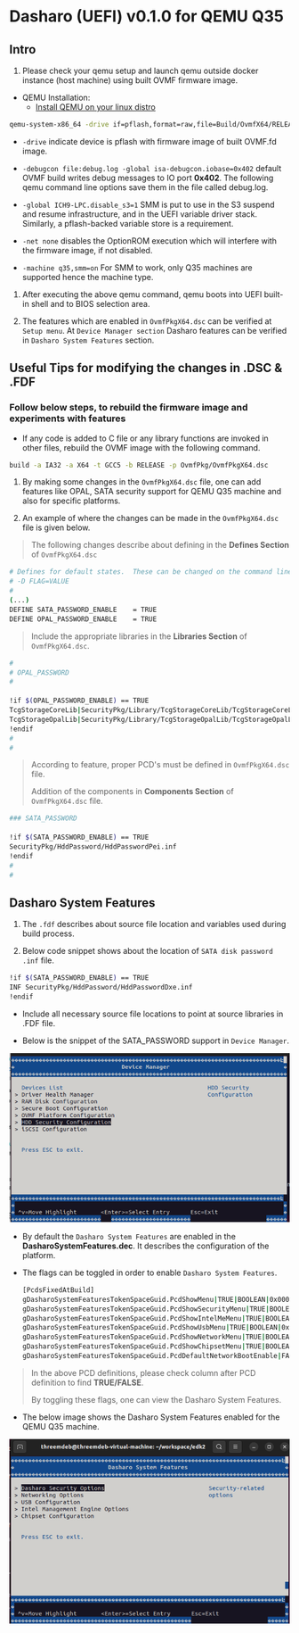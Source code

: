 # Dasharo (UEFI) v0.1.0 for QEMU Q35

## Intro

1. Please check your qemu setup and launch qemu outside
docker instance (host machine) using built OVMF firmware image.

+ QEMU Installation:
    - [Install QEMU on your linux distro](https://www.qemu.org/download/#linux)

 ```bash
 qemu-system-x86_64 -drive if=pflash,format=raw,file=Build/OvmfX64/RELEASE_GCC5/FV/OVMF.fd -debugcon file:debug.log -global ICH9-LPC.disable_s3=1 -net none -machine q35,smm=on
 ```

+ `-drive` indicate device is pflash with firmware image of built OVMF.fd image.

+ `-debugcon file:debug.log -global isa-debugcon.iobase=0x402`
default OVMF build writes debug messages to IO port **0x402**.
The following qemu command line options save them in the file called debug.log.

+ `-global ICH9-LPC.disable_s3=1` SMM is put to use in the S3 suspend
and resume infrastructure, and in the UEFI variable driver stack.
Similarly, a pflash-backed variable store is a requirement.

+ `-net none` disables the OptionROM execution which
will interfere with the firmware image, if not disabled.

+ `-machine q35,smm=on` For SMM to work,
only Q35 machines are supported hence the machine type.

1. After executing the above qemu command,
   qemu boots into UEFI built-in shell and to BIOS selection area.

1. The features which are enabled in `OvmfPkgX64.dsc` can be verified at `Setup menu`.
   At `Device Manager section` Dasharo features can
   be verified in `Dasharo System Features` section.

## Useful Tips for modifying the changes in .DSC & .FDF

### Follow below steps, to rebuild the firmware image and experiments with features

+ If any code is added to C file or any library functions are invoked in other files,
rebuild the OVMF image with the following command.

```bash
build -a IA32 -a X64 -t GCC5 -b RELEASE -p OvmfPkg/OvmfPkgX64.dsc
```

1. By making some changes in the `OvmfPkgX64.dsc` file, one can add features like
OPAL, SATA security support for QEMU Q35 machine and also for specific platforms.

1. An example of where the changes
can be made in the `OvmfPkgX64.dsc` file is given below.

> The following changes describe about defining in the **Defines Section** of `OvmfPkgX64.dsc`

```bash
# Defines for default states.  These can be changed on the command line.
# -D FLAG=VALUE
#
(...)
DEFINE SATA_PASSWORD_ENABLE    = TRUE
DEFINE OPAL_PASSWORD_ENABLE    = TRUE
```

> Include the appropriate libraries in the **Libraries Section** of `OvmfPkgX64.dsc`.

```bash
#
# OPAL_PASSWORD
#

!if $(OPAL_PASSWORD_ENABLE) == TRUE
TcgStorageCoreLib|SecurityPkg/Library/TcgStorageCoreLib/TcgStorageCoreLib.inf
TcgStorageOpalLib|SecurityPkg/Library/TcgStorageOpalLib/TcgStorageOpalLib.inf
!endif
#
#
```

> According to feature, proper PCD's must be defined in `OvmfPkgX64.dsc` file.
>
> Addition of the components in **Components Section** of `OvmfPkgX64.dsc` file.

```bash
### SATA_PASSWORD

!if $(SATA_PASSWORD_ENABLE) == TRUE
SecurityPkg/HddPassword/HddPasswordPei.inf
!endif
#
#
```

## Dasharo System Features

1. The `.fdf` describes about source file location and variables used during
build process.

2. Below code snippet shows about the location of `SATA disk password` `.inf` file.

```bash
!if $(SATA_PASSWORD_ENABLE) == TRUE
INF SecurityPkg/HddPassword/HddPasswordDxe.inf
!endif
```

+ Include all necessary source file locations to point at source libraries
in .FDF file.

+ Below is the snippet of the SATA_PASSWORD support in `Device Manager`.

![SATA_PASSWORD](images/q35-dasharo-device-manager.png)

+ By default the `Dasharo System Features` are enabled in the **DasharoSystemFeatures.dec**.
It describes the configuration of the platform.

+ The flags can be toggled in order to enable `Dasharo System Features`.

    ```bash
	[PcdsFixedAtBuild]
	gDasharoSystemFeaturesTokenSpaceGuid.PcdShowMenu|TRUE|BOOLEAN|0x00000001
	gDasharoSystemFeaturesTokenSpaceGuid.PcdShowSecurityMenu|TRUE|BOOLEAN|0x00000002
	gDasharoSystemFeaturesTokenSpaceGuid.PcdShowIntelMeMenu|TRUE|BOOLEAN|0x00000003
	gDasharoSystemFeaturesTokenSpaceGuid.PcdShowUsbMenu|TRUE|BOOLEAN|0x00000004
	gDasharoSystemFeaturesTokenSpaceGuid.PcdShowNetworkMenu|TRUE|BOOLEAN|0x00000005
	gDasharoSystemFeaturesTokenSpaceGuid.PcdShowChipsetMenu|TRUE|BOOLEAN|0x00000006
	gDasharoSystemFeaturesTokenSpaceGuid.PcdDefaultNetworkBootEnable|FALSE|BOOLEAN|0x00000007
    ```

> In the above PCD definitions,
please check column after PCD definition to find **TRUE/FALSE**.
>
> By toggling these flags, one can view the Dasharo System Features.

+ The below image shows the Dasharo System Features enabled for the QEMU Q35 machine.

![DasharoSystemFeatures](images/q35-dasharo-features.png)
